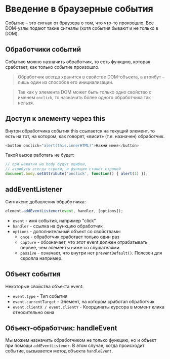 # Введение в браузерные события

Событие – это сигнал от браузера о том, что что-то произошло. 
Все DOM-узлы подают такие сигналы (хотя события бывают и не только в DOM).

## Обработчики событий

Событию можно назначить обработчик, то есть функцию, которая сработает, как только событие произошло.

> Обработчик всегда хранится в свойстве DOM-объекта, а атрибут – лишь один из способов его инициализации.

> Так как у элемента DOM может быть только одно свойство с именем `onclick`, 
> то назначить более одного обработчика так нельзя.

## Доступ к элементу через this

Внутри обработчика события this ссылается на текущий элемент, то есть на тот, на котором, 
как говорят, «висит» (т.е. назначен) обработчик.

```js
<button onclick="alert(this.innerHTML)">Нажми меня</button>
```

Такой вызов работать не будет:
```js
// при нажатии на body будут ошибки,
// атрибуты всегда строки, и функция станет строкой
document.body.setAttribute('onclick', function() { alert(1) });
```

## addEventListener

Синтаксис добавления обработчика:

```js
element.addEventListener(event, handler, [options]);
```

- `event` - имя события, например "click"
- `handler` - ссылка на функцию обработчик
- `options` - дополнительный объект со свойствами:
  - `once` - обработчик сработает только один раз
  - `capture` - обозначает, что этот event должен отрабатывать первее, чем элементы ниже со слушателями
  - `passive` - означает, что внутри нет `preventDefault()`. Полезен для скролла например.

## Объект события

Некоторые свойства объекта event:

- `event.type` - Тип события
- `event.currentTarget` - Элемент, на котором сработал обработчик
- `event.clientX / event.clientY` - Координаты курсора в момент клика относительно окна

## Объект-обработчик: handleEvent

Мы можем назначить обработчиком не только функцию, но и объект при помощи `addEventListener`.
В этом случае, когда происходит событие, вызывается метод объекта `handleEvent`.

